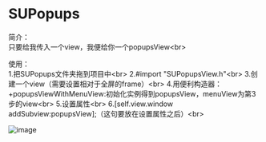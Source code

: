 # SUPopups
简介：<br>
只要给我传入一个view，我便给你一个popupsView\<br>

使用：<br>
1.把SUPopups文件夹拖到项目中\<br>
2.#import "SUPopupsView.h"\<br>
3.创建一个view（需要设置相对于全屏的frame）\<br>
4.用便利构造器：+popupsViewWithMenuView:初始化实例得到popupsView，menuView为第3步的view\<br>
5.设置属性\<br>
6.[self.view.window addSubview:popupsView];（这句要放在设置属性之后）\<br>

![image](https://github.com/s373655682/SUPopups/raw/master/screenshot.gif)
